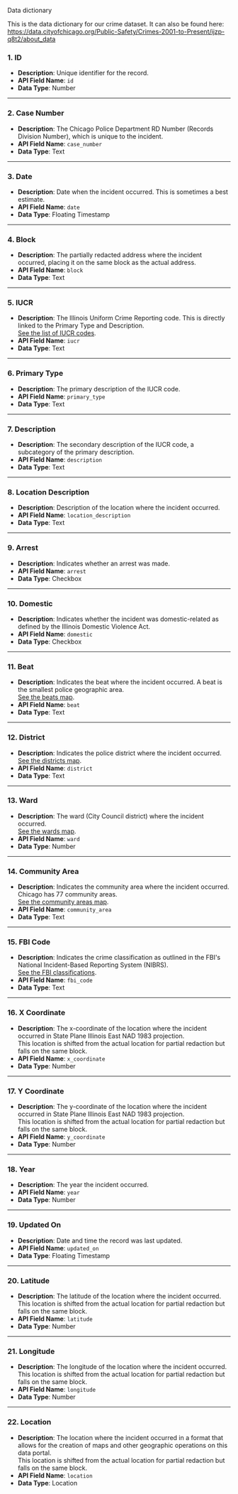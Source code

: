 Data dictionary

This is the data dictionary for our crime dataset. It can also be found here: https://data.cityofchicago.org/Public-Safety/Crimes-2001-to-Present/ijzp-q8t2/about_data

### 1. **ID**
- **Description**: Unique identifier for the record.
- **API Field Name**: `id`
- **Data Type**: Number

---

### 2. **Case Number**
- **Description**: The Chicago Police Department RD Number (Records Division Number), which is unique to the incident.
- **API Field Name**: `case_number`
- **Data Type**: Text

---

### 3. **Date**
- **Description**: Date when the incident occurred. This is sometimes a best estimate.
- **API Field Name**: `date`
- **Data Type**: Floating Timestamp

---

### 4. **Block**
- **Description**: The partially redacted address where the incident occurred, placing it on the same block as the actual address.
- **API Field Name**: `block`
- **Data Type**: Text

---

### 5. **IUCR**
- **Description**: The Illinois Uniform Crime Reporting code. This is directly linked to the Primary Type and Description.  
  [See the list of IUCR codes](https://data.cityofchicago.org/d/c7ck-438e).
- **API Field Name**: `iucr`
- **Data Type**: Text

---

### 6. **Primary Type**
- **Description**: The primary description of the IUCR code.
- **API Field Name**: `primary_type`
- **Data Type**: Text

---

### 7. **Description**
- **Description**: The secondary description of the IUCR code, a subcategory of the primary description.
- **API Field Name**: `description`
- **Data Type**: Text

---

### 8. **Location Description**
- **Description**: Description of the location where the incident occurred.
- **API Field Name**: `location_description`
- **Data Type**: Text

---

### 9. **Arrest**
- **Description**: Indicates whether an arrest was made.
- **API Field Name**: `arrest`
- **Data Type**: Checkbox

---

### 10. **Domestic**
- **Description**: Indicates whether the incident was domestic-related as defined by the Illinois Domestic Violence Act.
- **API Field Name**: `domestic`
- **Data Type**: Checkbox

---

### 11. **Beat**
- **Description**: Indicates the beat where the incident occurred. A beat is the smallest police geographic area.  
  [See the beats map](https://data.cityofchicago.org/d/aerh-rz74).
- **API Field Name**: `beat`
- **Data Type**: Text

---

### 12. **District**
- **Description**: Indicates the police district where the incident occurred.  
  [See the districts map](https://data.cityofchicago.org/d/fthy-xz3r).
- **API Field Name**: `district`
- **Data Type**: Text

---

### 13. **Ward**
- **Description**: The ward (City Council district) where the incident occurred.  
  [See the wards map](https://data.cityofchicago.org/d/sp34-6z76).
- **API Field Name**: `ward`
- **Data Type**: Number

---

### 14. **Community Area**
- **Description**: Indicates the community area where the incident occurred. Chicago has 77 community areas.  
  [See the community areas map](https://data.cityofchicago.org/d/cauq-8yn6).
- **API Field Name**: `community_area`
- **Data Type**: Text

---

### 15. **FBI Code**
- **Description**: Indicates the crime classification as outlined in the FBI's National Incident-Based Reporting System (NIBRS).  
  [See the FBI classifications](https://gis.chicagopolice.org/pages/crime_details).
- **API Field Name**: `fbi_code`
- **Data Type**: Text

---

### 16. **X Coordinate**
- **Description**: The x-coordinate of the location where the incident occurred in State Plane Illinois East NAD 1983 projection.  
  This location is shifted from the actual location for partial redaction but falls on the same block.
- **API Field Name**: `x_coordinate`
- **Data Type**: Number

---

### 17. **Y Coordinate**
- **Description**: The y-coordinate of the location where the incident occurred in State Plane Illinois East NAD 1983 projection.  
  This location is shifted from the actual location for partial redaction but falls on the same block.
- **API Field Name**: `y_coordinate`
- **Data Type**: Number

---

### 18. **Year**
- **Description**: The year the incident occurred.
- **API Field Name**: `year`
- **Data Type**: Number

---

### 19. **Updated On**
- **Description**: Date and time the record was last updated.
- **API Field Name**: `updated_on`
- **Data Type**: Floating Timestamp

---

### 20. **Latitude**
- **Description**: The latitude of the location where the incident occurred.  
  This location is shifted from the actual location for partial redaction but falls on the same block.
- **API Field Name**: `latitude`
- **Data Type**: Number

---

### 21. **Longitude**
- **Description**: The longitude of the location where the incident occurred.  
  This location is shifted from the actual location for partial redaction but falls on the same block.
- **API Field Name**: `longitude`
- **Data Type**: Number

---

### 22. **Location**
- **Description**: The location where the incident occurred in a format that allows for the creation of maps and other geographic operations on this data portal.  
  This location is shifted from the actual location for partial redaction but falls on the same block.
- **API Field Name**: `location`
- **Data Type**: Location

